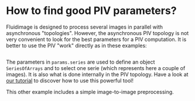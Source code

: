 # How to find good PIV parameters?

Fluidimage is designed to process several images in parallel with asynchronous
"topologies". However, the asynchronous PIV topology is not very convenient to
look for the best parameters for a PIV computation. It is better to use the PIV
"work" directly as in these examples:

```{literalinclude} piv_try_params.py
```

The parameters in `params.series` are used to define an object `SeriesOfArrays`
and to select one serie (which represents here a couple of images). It is also
what is done internally in the PIV topology. Have a look at
[our tutorial](https://fluiddyn.readthedocs.io/en/latest/ipynb/tuto_serieofarrays.html)
to discover how to use this powerful tool!

This other example includes a simple image-to-image preprocessing.

```{literalinclude} piv_try_params_with_im2im_preproc.py
```
